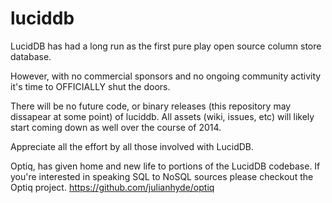 luciddb
=======

LucidDB has had a long run as the first pure play open source column store database.

However, with no commercial sponsors and no ongoing community activity it's time to OFFICIALLY shut the doors.

There will be no future code, or binary releases (this repository may dissapear at some point) of luciddb.  All assets (wiki, issues, etc) will likely start coming down as well over the course of 2014.

Appreciate all the effort by all those involved with LucidDB.

Optiq, has given home and new life to portions of the LucidDB codebase.  If you're interested in speaking SQL to NoSQL sources please checkout the Optiq project.  https://github.com/julianhyde/optiq



